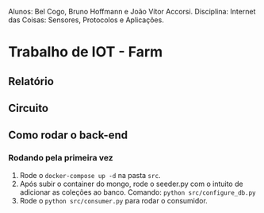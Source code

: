 Alunos: Bel Cogo, Bruno Hoffmann e João Vítor Accorsi.
Disciplina: Internet das Coisas: Sensores, Protocolos e Aplicações.

# Trabalho de IOT - Farm

## Relatório

## Circuito

## Como rodar o back-end

### Rodando pela primeira vez

1. Rode o `docker-compose up -d` na pasta `src`.
2. Após subir o container do mongo, rode o seeder.py com o intuito de adicionar as coleções ao banco. Comando: `python src/configure_db.py`
3. Rode o `python src/consumer.py` para rodar o consumidor.